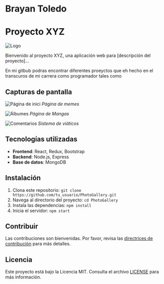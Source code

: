 # Brayan Toledo

# Proyecto XYZ

<img style="border-raidius: 5px" src="https://instagram.fmzt3-1.fna.fbcdn.net/v/t51.2885-19/278506435_342073617902111_4365587324655745843_n.jpg?_nc_ht=instagram.fmzt3-1.fna.fbcdn.net&_nc_cat=111&_nc_ohc=AEHLhW0lFWEQ7kNvgGlUkgr&edm=AEhyXUkBAAAA&ccb=7-5&oh=00_AYCpA7Yi40FY5nilt1XL9Bc2k21W8YSSIwvzyOPjQUr1TA&oe=66B19DA8&_nc_sid=8f1549" alt="Logo" style="border-radius: 50%; width: 100px; height: 100px;">

Bienvenido al proyecto XYZ, una aplicación web para [descripción del proyecto]...


En mi gitbub podras encontrar diferentes proeyctos que eh hecho en el transcuros de mi carrera como programador tales como

## Capturas de pantalla

![Página de inici](https://example.com/homepage.png)
*Página de memes*

![Álbumes](https://example.com/albums.png)
*Página de Mangas*

![Comentarios](https://example.com/comments.png)
*Sistema de viáticos*

## Tecnologías utilizadas

- **Frontend**: React, Redux, Bootstrap
- **Backend**: Node.js, Express
- **Base de datos**: MongoDB

## Instalación

1. Clona este repositorio: `git clone https://github.com/tu_usuario/PhotoGallery.git`
2. Navega al directorio del proyecto: `cd PhotoGallery`
3. Instala las dependencias: `npm install`
4. Inicia el servidor: `npm start`

## Contribuir

Las contribuciones son bienvenidas. Por favor, revisa las [directrices de contribución](https://github.com/tu_usuario/PhotoGallery/CONTRIBUTING.md) para más detalles.

## Licencia

Este proyecto está bajo la Licencia MIT. Consulta el archivo [LICENSE](https://github.com/tu_usuario/PhotoGallery/blob/main/LICENSE) para más información.


